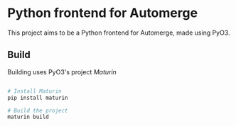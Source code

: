 # Python frontend for Automerge

This project aims to be a Python frontend for Automerge, made using PyO3.


## Build

Building uses PyO3's project _Maturin_ 

```sh

# Install Maturin 
pip install maturin

# Build the project
maturin build

```
